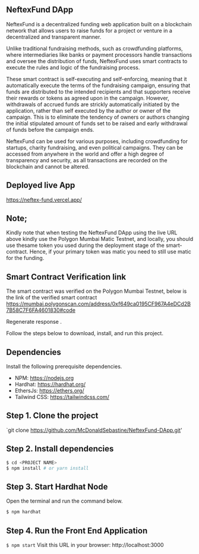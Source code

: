 ## NeftexFund DApp
NeftexFund is a decentralized funding web application built on a blockchain network that allows users to raise funds for a project or venture in a decentralized and transparent manner.

Unlike traditional fundraising methods, such as crowdfunding platforms, where intermediaries like banks or payment processors handle transactions and oversee the distribution of funds, NeftexFund uses smart contracts to execute the rules and logic of the fundraising process.

These smart contract is self-executing and self-enforcing, meaning that it automatically execute the terms of the fundraising campaign, ensuring that funds are distributed to the intended recipients and that supporters receive their rewards or tokens as agreed upon in the campaign. However, withdrawals of accrued funds are strickly automatically initiated by the application, rather than self executed by the author or owner of the campaign. This is to eliminate the tendency of owners or authors changing the initial stipulated amount of funds set to be raised and early withdrawal of funds before the campaign ends. 

NeftexFund can be used for various purposes, including crowdfunding for startups, charity fundraising, and even political campaigns. They can be accessed from anywhere in the world and offer a high degree of transparency and security, as all transactions are recorded on the blockchain and cannot be altered.


## Deployed live App
https://neftex-fund.vercel.app/

## Note;
Kindly note that when testing the NeftexFund DApp using the live URL above kindly use the Polygon Mumbai Matic Testnet, and locally, you should use thesame token 
you used during the deployment stage of the smart-contract. Hence, if your primary token was matic you need to still use matic for the funding.

## Smart Contract Verification link
The smart contract was verified on the Polygon Mumbai Testnet, below is the link of the verified smart contract
https://mumbai.polygonscan.com/address/0xf649ca0195CF967A4eDCd2B7B58C7F6FA4601830#code


Regenerate response
.

Follow the steps below to download, install, and run this project.

## Dependencies
Install the following prerequisite dependencies.
- NPM: https://nodejs.org
- Hardhat: https://hardhat.org/
- EthersJs: https://ethers.org/
- Tailwind CSS: https://tailwindcss.com/


## Step 1. Clone the project
`git clone https://github.com/McDonaldSebastine/NeftexFund-DApp.git'
## Step 2. Install dependencies
```sh
$ cd <PROJECT NAME>
$ npm install # or yarn install
```
## Step 3. Start Hardhat Node
Open the terminal and run the command below.
```sh
$ npm hardhat 
```

## Step 4. Run the Front End Application
`$ npm start`
Visit this URL in your browser: http://localhost:3000


